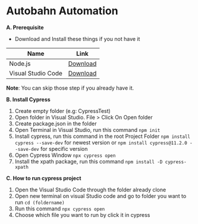 # Autobahn Automation

**A. Prerequisite**

- Download and Install these things if you not have it

| Name | Link                    |
| ------------- | ------------------------------ |
| Node.js     | [Download](https://nodejs.org/en/download/)       |
| Visual Studio Code   | [Download](https://code.visualstudio.com/download)     |

**Note**: You can skip those step if you already have it.

**B. Install Cypress**

1. Create empty folder (e.g: CypressTest)
2. Open folder in Visual Studio. File > Click On Open folder
3. Create package.json in the folder
4. Open Terminal in Visual Studio, run this command `npm init`
5. Install cypress, run this command in the root Project Folder
`npm install cypress --save-dev` for newest version
or
`npm install cypress@11.2.0 --save-dev` for specific version
6. Open Cypress Window `npx cypress open`
7. Install the xpath package, run this command `npm install -D cypress-xpath`

**C. How to run cypress project**

1. Open the Visual Studio Code through the folder already clone
2. Open new terminal on visual Studio code and go to folder you want to run `cd (foldername)`
3. Run this command `npx cypress open`
4. Choose which file you want to run by click it in cypress
